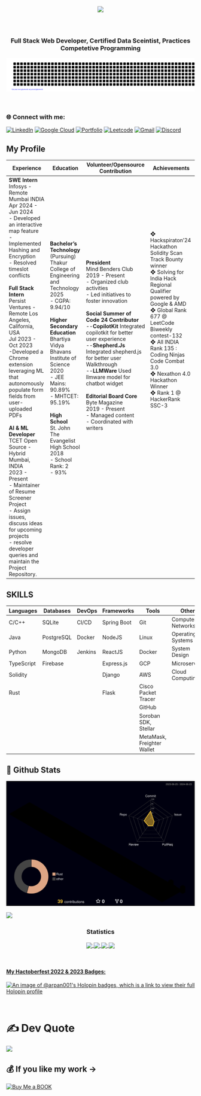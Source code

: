 <h1 align="center">
  <a href="https://git.io/typing-svg">
    <img src="https://readme-typing-svg.herokuapp.com/?lines=Hello,+There!+👋;This+is+Sharukhali+Syed;Nice+to+meet+you!&center=true&size=30">
  </a>
</h1>
<img src="https://www.animatedimages.org/data/media/562/animated-line-image-0111.gif" width="1000" height="2" />

<h3 align="center">Full Stack Web Developer, Certified Data Sceintist, Practices Competetive Programming</h3>

![gitartwork](gitartwork.svg)



<img src="https://www.animatedimages.org/data/media/562/animated-line-image-0111.gif" width="1000" height="2" />
<h3 align="left">🌐 Connect with me:</h3>

[![LinkedIn](https://img.shields.io/badge/LinkedIn-%230077B5.svg?logo=linkedin&logoColor=blue)](https://www.linkedin.com/in/sharukhali-farookali-naziyabegum-syed-2817bb272/)
[![Google Cloud](https://img.shields.io/badge/Google%20Cloud-%234285F4.svg?logo=google-cloud&logoColor=white)](https://www.cloudskillsboost.google/public_profiles/7322d512-7cb2-452e-9746-9432ea161f52)
[![Portfolio](https://img.shields.io/badge/Portfolio-%23FF0000.svg?logo=web&logoColor=blue)](https://ai-apex-dev.github.io/SHAHSAI.github.io/)
[![Leetcode](https://img.shields.io/badge/Leetcode-%23FFA116.svg?logo=leetcode&logoColor=black)](https://leetcode.com/)
[![Gmail](https://img.shields.io/badge/Gmail-%23D14836.svg?logo=gmail&logoColor=white)](mailto:example@gmail.com)
[![Discord](https://img.shields.io/badge/Discord-%237289DA.svg?logo=discord&logoColor=white)](https://discord.com/users/your-user-id)



## My Profile

| **Experience**                                                                                   | **Education**                                             | **Volunteer/Opensource Contribution**                                 | **Achievements**                                                                                                                                                                                                                  |
|--------------------------------------------------------------------------------------------------|-----------------------------------------------------------|----------------------------------------------------------------------|---------------------------------------------------------------------------------------------------------------------------------------------------------------------------------------------------------------------------------|
| **SWE Intern** <br> Infosys - Remote Mumbai INDIA<br> Apr 2024 - Jun 2024 <br> - Developed an interactive map feature <br> - Implemented Hashing and Encryption <br> - Resolved timeslot conflicts <br> <br> **Full Stack Intern** <br> Persist Ventures -Remote Los Angeles, California, USA <br> Jul 2023 - Oct 2023 <br> -Developed a Chrome extension leveraging ML that<br>autonomously populate form fields from user-uploaded PDFs<br> <br> **AI & ML Developer** <br> TCET Open Source -Hybrid Mumbai, INDIA<br> 2023 - Present <br> - Maintainer of Resume Screener Project <br> - Assign issues, discuss ideas for upcoming projects <br> - resolve developer queries and maintain the Project Repository. | **Bachelor’s Technology** (Pursuing) <br> Thakur College of Engineering and Technology <br> 2025 <br> - CGPA: 9.94/10 <br> <br> **Higher Secondary Education** <br> Bhartiya Vidya Bhavans Institute of Science <br> 2020 <br> - JEE Mains: 90.89% <br> - MHTCET: 95.19% <br><br> **High School** <br> St. John The Evangelist High School <br> 2018 <br> - School Rank: 2 <br> - 93% <br><br><br><br><br><br><br>| **President** <br> Mind Benders Club <br> 2019 - Present <br> - Organized club activities <br> - Led initiatives to foster innovation <br><br> **Social Summer of Code 24 Contributor** <br> --**CopilotKit** Integrated copilotkit for better user experience <br> --**Shepherd.Js** Integrated shepherd.js for better user Walkthrough <br> --**LLMWare** Used llmware model for chatbot widget <br><br> **Editorial Board Core** <br> Byte Magazine <br> 2019 - Present <br> - Managed content <br> - Coordinated with writers <br><br><br><br><br><br><br><br><br><br><br>| ❖ Hackspiraton’24 Hackathon Solidity Scan Track Bounty winner <br> ❖ Solving for India Hack Regional Qualifier powered by Google & AMD  <br> ❖ Global Rank 677 @ LeetCode Biweekly contest-132 <br> ❖ All INDIA Rank 135 : Coding Ninjas Code Combat 3.0 <br> ❖ Nexathon 4.0 Hackathon Winner <br> ❖ Rank 1 @ HackerRank SSC-3 <br><br><br><br><br><br><br><br><br><br><br><br><br><br><br><br><br><br><br>|






## SKILLS

| Languages          | Databases            | DevOps       | Frameworks              | Tools                       | Others                      |  
|--------------------|----------------------|--------------|-------------------------|-----------------------------|-----------------------------|
| C/C++              | SQLite               | CI/CD        | Spring Boot             | Git                         | Computer Networks           |
| Java               | PostgreSQL           | Docker       | NodeJS                  | Linux                       | Operating Systems           |
| Python             | MongoDB              | Jenkins      | ReactJS                 | Docker                      | System Design               |
| TypeScript         | Firebase             |              | Express.js              | GCP                         | Microservices               |
| Solidity           |                      |              | Django                  | AWS                         | Cloud Computing             |
| Rust               |                      |              | Flask                   | Cisco Packet Tracer         |                             |
|                    |                      |              |                         | GitHub                      |                             |
|                    |                      |              |                         | Soroban SDK, Stellar        |                             |
|                    |                      |              |                         | MetaMask, Freighter Wallet  |                             |
## 💫 Github Stats

![](./profile-3d-contrib/profile-night-rainbow.svg)


<img src="https://user-images.githubusercontent.com/73097560/115834477-dbab4500-a447-11eb-908a-139a6edaec5c.gif"><h3 align="center">Statistics</h3>
<div align="center">
<a href="https://github.com/ai-apex-dev">
<img align="center" src="http://github-profile-summary-cards.vercel.app/api/cards/most-commit-language?username=ai-apex-dev&theme=highcontrast" height="180em" />
<img align="center" src="http://github-profile-summary-cards.vercel.app/api/cards/repos-per-language?username=ai-apex-dev&theme=highcontrast" height="180em" />
<img align="center" src="http://github-profile-summary-cards.vercel.app/api/cards/productive-time?username=ai-apex-dev&theme=highcontrast" height="180em" />
<img align="center" src="http://github-profile-summary-cards.vercel.app/api/cards/profile-details?username=ai-apex-dev&theme=highcontrast" height="180em" />
</div>
<br>

<img src="https://www.animatedimages.org/data/media/562/animated-line-image-0111.gif" width="1000" height="2" />

<h4 align="left">My Hactoberfest 2022 & 2023 Badges:</h4>


[![An image of @arpan001's Holopin badges, which is a link to view their full Holopin profile](https://holopin.me/aiapexdev)](https://holopin.io/@aiapexdev)

<img src="https://www.animatedimages.org/data/media/562/animated-line-image-0111.gif" width="1000" height="2" />

<!--
# 📊 LeetCode Stats

![LeetCode Stats](https://leetcard.jacoblin.cool/SHAHSAI?theme=dark&font=Josefin%20Slab&ext=heatmap)
<br>

<img src="https://www.animatedimages.org/data/media/562/animated-line-image-0111.gif" width="1000" height="2" />
-->
# ✍️ Dev Quote

![](https://quotes-github-readme.vercel.app/api?type=horizontal&theme=dark)

## 💰 If you like my work ->
  [![Buy Me a BOOK](https://img.shields.io/badge/Buy%20Me%20a%20BOOK-ffdd00?style=for-the-badge&logo=buy-me-a-BOOK&logoColor=black)](https://buymeacoffee.com/shahsai11111) 

